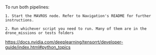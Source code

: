 To run both pipelines:

    1. Start the MAVROS node. Refer to Navigation's README for further instructions.
    
    2. Run whichever script you need to run. Many of them are in the drone_missions or tests folders


https://docs.nvidia.com/deeplearning/tensorrt/developer-guide/index.html#python_topics
